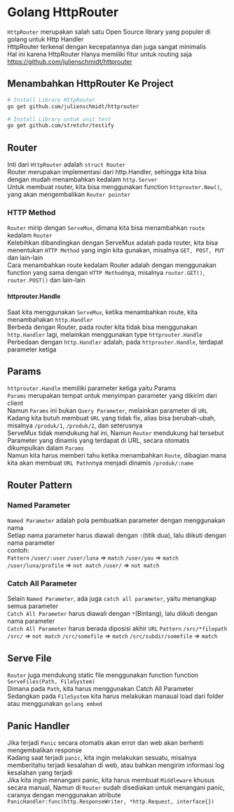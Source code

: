 # Golang HttpRouter
`HttpRouter` merupakan salah satu Open Source library yang populer di golang untuk Http Handler<br>
HttpRouter terkenal dengan kecepatannya dan juga sangat minimalis <br>
Hal ini karena HttpRouter Hanya memiliki fitur untuk routing saja<br>
https://github.com/julienschmidt/httprouter

## Menambahkan HttpRouter Ke Project 
```bash
# Install Library HttpRouter
go get github.com/julienschmidt/httprouter

# Install Library untuk unit test
go get github.com/stretchr/testify
```

## Router
Inti dari `HttpRouter` adalah `struct Router`<br>
Router merupakan implementasi dari http.Handler, sehingga kita bisa dengan mudah menambahkan kedalam `http.Server`<br>
Untuk membuat router, kita bisa menggunakan function `httprouter.New()`, yang akan mengembalikan `Router pointer`
### HTTP Method
`Router` mirip dengan `ServeMux`, dimana kita bisa menambahkan `route` kedalam `Router`<br>
Kelebihkan dibandingkan dengan ServeMux adalah pada router, kita bisa menentukan `HTTP Method` yang ingin kita gunakan, misalnya `GET, POST, PUT` dan lain-lain<br>
Cara menambahkan route kedalam Router adalah dengan menggunakan function yang sama dengan `HTTP Method`nya, misalnya `router.GET()`, `router.POST()` dan lain-lain
#### httprouter.Handle
Saat kita menggunakan `ServeMux`, ketika menambahkan route, kita menambahakan `http.Handler` <br>
Berbeda dengan Router, pada router kita tidak bisa menggunakan `http.Handler` lagi, melainkan menggunakan  type `httprouter.Handle` <br>
Perbedaan dengan `http.Handler` adalah, pada `httprouter.Handle`, terdapat parameter ketiga

## Params
`httprouter.Handle` memiliki parameter ketiga yaitu Params<br>
`Params` merupakan tempat untuk menyimpan parameter yang dikirim dari client<br>
Namun `Params` ini bukan `Query Parameter`, melainkan parameter di `URL` <br>
Kadang kita butuh membuat `URL` yang tidak fix, alias bisa berubah-ubah, misalnya `/produk/1`, `/produk/2`, dan seterusnya<br>
ServeMux tidak mendukung hal ini, Namun `Router` mendukung hal tersebut<br>
Parameter yang dinamis  yang terdapat di URL, secara otomatis dikumpulkan dalam `Params` <br>
Namun kita harus memberi tahu ketika menambahkan `Route`, dibagian mana kita akan membuat `URL Pathn`nya menjadi dinamis ``/produk/:name``

## Router Pattern
### Named Parameter
`Named Parameter` adalah pola pembuatkan parameter dengan menggunakan nama<br>
Setiap nama parameter harus diawali dengan `:`(titik dua), lalu diikuti dengan nama parameter<br>
contoh: <br>
`Pattern` 				`/user/:user`
`/user/luna`		 =>	`match`
`/user/you`	 		 => `match`
`/user/luna/profile` => `not match`
`/user/`			 => `not match`
### Catch All Parameter
Selain `Named Parameter`, ada juga `catch all parameter`, yaitu menangkap semua parameter <br>
`Catch All Parameter` harus diawali  dengan `*`(Bintang), lalu diikuti dengan nama parameter<br>
`Catch All Parameter` harus berada diposisi akhir `URL`
`Pattern` 				`/src/*filepath`
`/src/`				 	=> `not match`
`/src/somefile`		 	=> `match`
`/src/subdir/somefile`	=> `match`

## Serve File
`Router` juga mendukung static file menggunakan function function `ServeFiles(Path, FileSystem)`<br>
Dimana pada `Path`, kita harus menggunakan Catch All Parameter<br>
Sedangkan pada `FileSystem` kita harus melakukan manaual load dari folder atau menggunakan `golang embed` 

## Panic Handler
Jika terjadi `Panic` secara otomatis akan error dan web akan berhenti mengembalikan response<br>
Kadang saat terjadi `panic`, kita ingin melakukan sesuatu, misalnya memberitahu terjadi kesalahan di web, atau bahkan mengirim informasi log kesalahan yang terjadi<br>
Jika kita ingin menangani panic, kita harus membuat `Middleware` khusus secara manual, Namun di `Router` sudah disediakan untuk menangani panic, caranya dengan menggunakan atribute `PanicHandler:func(http.ResponseWriter, *http.Request, interface{})` 
